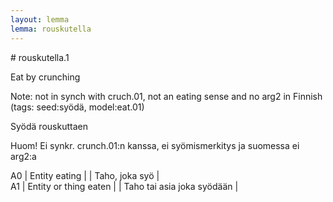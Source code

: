 ```yaml
---
layout: lemma
lemma: rouskutella
---
```


<div class="sense">
# <span class="sensename">rouskutella.1</span>

<span class="description">Eat by crunching</span>

Note: not in synch with cruch.01, not an eating sense and no arg2 in Finnish (tags: seed:syödä, model:eat.01)

<span class="description">Syödä rouskuttaen</span>

Huom! Ei synkr. crunch.01:n kanssa, ei syömismerkitys ja suomessa ei arg2:a

A0 | Entity eating |   | Taho, joka syö |  
A1 | Entity or thing eaten |   | Taho tai asia joka syödään |  

</div>

